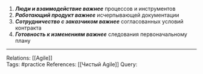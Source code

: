 1. ***Люди и взаимодействие важнее*** процессов и инструментов
2. ***Работающий продукт важнее*** исчерпывающей документации
3. ***Сотрудничество с заказчиком важнее*** согласованных условий контракта
4. ***Готовность к изменениям важнее*** следования первоначальному плану

___
Relations: [[Agile]]  
Tags: #practice 
References: [[Чистый Agile]] 
Query: 